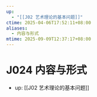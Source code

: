 ```yaml
---
up:
  - "[[J02 艺术理论的基本问题]]"
ctime: 2025-04-06T17:52:11+08:00
aliases:
  - 内容与形式
mtime: 2025-09-09T12:37:17+08:00
---
```


# J024 内容与形式

- up: [[J02 艺术理论的基本问题]]
